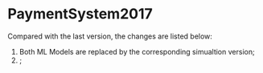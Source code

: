 # PaymentSystem2017
Compared with the last version, the changes are listed below:
1. Both ML Models are replaced by the corresponding simualtion version;
2. ;

